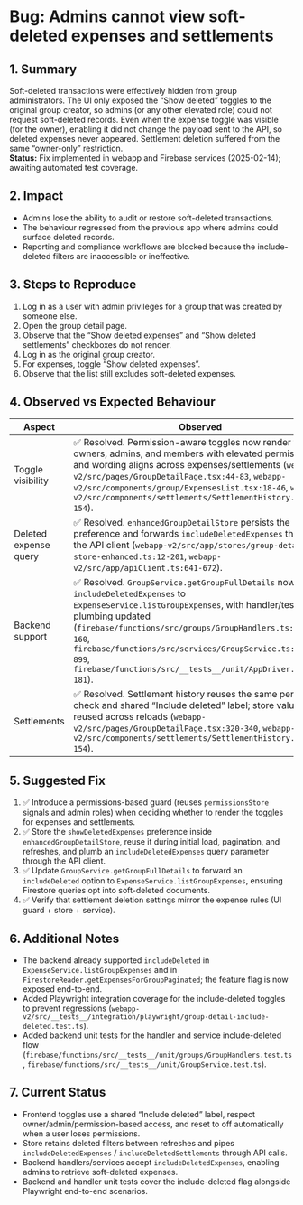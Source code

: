 # Bug: Admins cannot view soft-deleted expenses and settlements

## 1. Summary

Soft-deleted transactions were effectively hidden from group administrators. The UI only exposed the “Show deleted” toggles to the original group creator, so admins (or any other elevated role) could not request soft-deleted records. Even when the expense toggle was visible (for the owner), enabling it did not change the payload sent to the API, so deleted expenses never appeared. Settlement deletion suffered from the same “owner-only” restriction.  
**Status:** Fix implemented in webapp and Firebase services (2025-02-14); awaiting automated test coverage.

## 2. Impact

- Admins lose the ability to audit or restore soft-deleted transactions.
- The behaviour regressed from the previous app where admins could surface deleted records.
- Reporting and compliance workflows are blocked because the include-deleted filters are inaccessible or ineffective.

## 3. Steps to Reproduce

1. Log in as a user with admin privileges for a group that was created by someone else.
2. Open the group detail page.
3. Observe that the “Show deleted expenses” and “Show deleted settlements” checkboxes do not render.
4. Log in as the original group creator.
5. For expenses, toggle “Show deleted expenses”.
6. Observe that the list still excludes soft-deleted expenses.

## 4. Observed vs Expected Behaviour

| Aspect | Observed | Expected |
| --- | --- | --- |
| Toggle visibility | ✅ Resolved. Permission-aware toggles now render for owners, admins, and members with elevated permissions, and wording aligns across expenses/settlements (`webapp-v2/src/pages/GroupDetailPage.tsx:44-83`, `webapp-v2/src/components/group/ExpensesList.tsx:18-46`, `webapp-v2/src/components/settlements/SettlementHistory.tsx:24-154`). | All users with the appropriate permission (owner, admin, or other elevated role) should see the toggles. |
| Deleted expense query | ✅ Resolved. `enhancedGroupDetailStore` persists the preference and forwards `includeDeletedExpenses` through the API client (`webapp-v2/src/app/stores/group-detail-store-enhanced.ts:12-201`, `webapp-v2/src/app/apiClient.ts:641-672`). | The store should track the “show deleted expenses” preference, propagate it to `apiClient.getGroupFullDetails`, and the backend should honour the flag. |
| Backend support | ✅ Resolved. `GroupService.getGroupFullDetails` now pipes `includeDeletedExpenses` to `ExpenseService.listGroupExpenses`, with handler/test plumbing updated (`firebase/functions/src/groups/GroupHandlers.ts:142-160`, `firebase/functions/src/services/GroupService.ts:824-899`, `firebase/functions/src/__tests__/unit/AppDriver.ts:150-181`). | When the frontend requests deleted expenses, the service should pass `includeDeleted: true`, allowing `FirestoreReader.getExpensesForGroupPaginated` to include soft deletes. |
| Settlements | ✅ Resolved. Settlement history reuses the same permission check and shared “Include deleted” label; store value is reused across reloads (`webapp-v2/src/pages/GroupDetailPage.tsx:320-340`, `webapp-v2/src/components/settlements/SettlementHistory.tsx:24-154`). | Apply the same permission check used for expenses so admins can surface deleted settlements. |

## 5. Suggested Fix

1. ✅ Introduce a permissions-based guard (reuses `permissionsStore` signals and admin roles) when deciding whether to render the toggles for expenses and settlements.
2. ✅ Store the `showDeletedExpenses` preference inside `enhancedGroupDetailStore`, reuse it during initial load, pagination, and refreshes, and plumb an `includeDeletedExpenses` query parameter through the API client.
3. ✅ Update `GroupService.getGroupFullDetails` to forward an `includeDeleted` option to `ExpenseService.listGroupExpenses`, ensuring Firestore queries opt into soft-deleted documents.
4. ✅ Verify that settlement deletion settings mirror the expense rules (UI guard + store + service).

## 6. Additional Notes

- The backend already supported `includeDeleted` in `ExpenseService.listGroupExpenses` and in `FirestoreReader.getExpensesForGroupPaginated`; the feature flag is now exposed end-to-end.
- Added Playwright integration coverage for the include-deleted toggles to prevent regressions (`webapp-v2/src/__tests__/integration/playwright/group-detail-include-deleted.test.ts`).
- Added backend unit tests for the handler and service include-deleted flow (`firebase/functions/src/__tests__/unit/groups/GroupHandlers.test.ts`, `firebase/functions/src/__tests__/unit/GroupService.test.ts`).

## 7. Current Status

- Frontend toggles use a shared “Include deleted” label, respect owner/admin/permission-based access, and reset to off automatically when a user loses permissions.
- Store retains deleted filters between refreshes and pipes `includeDeletedExpenses` / `includeDeletedSettlements` through API calls.
- Backend handlers/services accept `includeDeletedExpenses`, enabling admins to retrieve soft-deleted expenses.
- Backend and handler unit tests cover the include-deleted flag alongside Playwright end-to-end scenarios.
